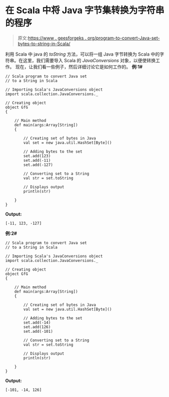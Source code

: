 # 在 Scala 中将 Java 字节集转换为字符串的程序

> 原文:[https://www . geesforgeks . org/program-to-convert-Java-set-bytes-to-string-in-Scala/](https://www.geeksforgeeks.org/program-to-convert-java-set-of-bytes-to-a-string-in-scala/)

利用 Scala 中 java 的 *toString* 方法，可以将一组 Java 字节转换为 Scala 中的字符串。在这里，我们需要导入 Scala 的 *JavaConversions* 对象，以便使转换工作。
现在，让我们看一些例子，然后详细讨论它是如何工作的。
**例:1#**

```
// Scala program to convert Java set 
// to a String in Scala

// Importing Scala's JavaConversions object
import scala.collection.JavaConversions._

// Creating object
object GfG
{ 

    // Main method
    def main(args:Array[String])
    {

        // Creating set of bytes in Java
        val set = new java.util.HashSet[Byte]()

        // Adding bytes to the set
        set.add(123)
        set.add(-11)
        set.add(-127)

        // Converting set to a String
        val str = set.toString

        // Displays output
        println(str)

    }
}
```

**Output:**

```
[-11, 123, -127]

```

**例:2#**

```
// Scala program to convert Java set 
// to a String in Scala

// Importing Scala's JavaConversions object
import scala.collection.JavaConversions._

// Creating object
object GfG
{ 

    // Main method
    def main(args:Array[String])
    {

        // Creating set of bytes in Java
        val set = new java.util.HashSet[Byte]()

        // Adding bytes to the set
        set.add(-14)
        set.add(126)
        set.add(-101)

        // Converting set to a String
        val str = set.toString

        // Displays output
        println(str)

    }
}
```

**Output:**

```
[-101, -14, 126]

```